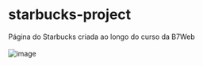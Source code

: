 # starbucks-project
Página do Starbucks criada ao longo do curso da B7Web <br><br> 
![image](https://github.com/ximenes-lucas/starbucks-project/assets/90286449/a76f32e3-fc35-4222-a012-193a80c8e7f0)


